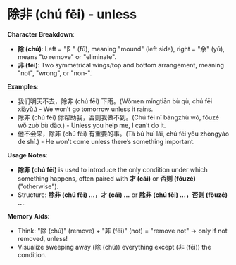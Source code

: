 # **除非 (chú fēi) - unless**

**Character Breakdown**:  
- **除 (chú)**: Left = "阝" (fǔ), meaning "mound" (left side), right = "余" (yú), means "to remove" or "eliminate".  
- **非 (fēi)**: Two symmetrical wings/top and bottom arrangement, meaning "not", "wrong", or "non-".

**Examples**:  
- 我们明天不去，除非 (chú fēi) 下雨。(Wǒmen míngtiān bù qù, chú fēi xiàyǔ.) - We won’t go tomorrow unless it rains.  
- 除非 (chú fēi) 你帮助我，否则我做不到。(Chú fēi nǐ bāngzhù wǒ, fǒuzé wǒ zuò bù dào.) - Unless you help me, I can’t do it.  
- 他不会来，除非 (chú fēi) 有重要的事。(Tā bú huì lái, chú fēi yǒu zhòngyào de shì.) - He won’t come unless there’s something important.

**Usage Notes**:  
- **除非 (chú fēi)** is used to introduce the only condition under which something happens, often paired with **才 (cái)** or **否则 (fǒuzé)** ("otherwise").  
- Structure: **除非 (chú fēi) ...，才 (cái) ...** or **除非 (chú fēi) ...，否则 (fǒuzé) ...**.

**Memory Aids**:  
- Think: "除 (chú)" (remove) + "非 (fēi)" (not) = "remove not" → only if not removed, unless!  
- Visualize sweeping away (除 (chú)) everything except (非 (fēi)) the condition.